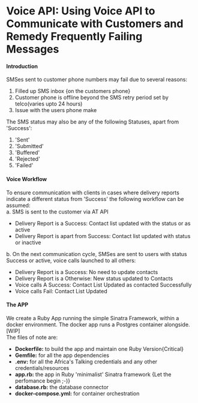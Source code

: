# Voice API: Using Voice API to Communicate with Customers and Remedy Frequently Failing Messages
#### Introduction 
SMSes sent to customer phone numbers may fail due to several reasons:
1. Filled up SMS inbox {on the customers phone}
2. Customer phone is offline beyond the SMS retry period set by telco(varies upto 24 hours)
3. Issue with the users phone make

The SMS status may also be any of the following Statuses, apart from 'Success':
1. 'Sent'
2. 'Submitted'
3. 'Buffered'
4. 'Rejected'
5. 'Failed'

#### Voice Workflow
To ensure communication with clients in cases where delivery reports indicate a different status from 'Success' the following workflow can be assumed:<br>
a. SMS is sent to the customer via AT API
- Delivery Report is a Success: Contact list updated with the status or as active
- Delivery Report is apart from Success: Contact list updated with status or inactive

b. On the next communication cycle, SMSes are sent to users with status Success or active, voice calls launched to all others:
- Delivery Report is a Success: No need to update contacts
- Delivery Report is a Otherwise: New status updated to Contacts
- Voice calls A Success: Contact List Updated as contacted Successfully
- Voice calls Fail: Contact List Updated

#### The APP
We create a Ruby App running the simple Sinatra Framework, within a docker environment. The docker app runs a Postgres container alongside.[WIP]<br>
The files of note are:
- <b>Dockerfile:</b> to build the app and maintain one Ruby Version{Critical}
- <b>Gemfile:</b> for all the app dependencies
- <b>.env:</b> for all the Africa's Talking credentials and any other credentials/resources
- <b>app.rb:</b> the app in Ruby 'minimalist' Sinatra framework {Let the perfomance begin ;-)}
- <b>database.rb:</b> the database connector
- <b>docker-compose.yml:</b> for container orchestration
